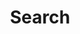 ---
title: Search
# url: "/archive"
layout: search
summary: search
# description: "Description for Search"
placeholder: Search for articles

hideTags: false  # 是否隐藏标签
tagsTitle: Tags # 标签标题

menu: main
weight: 30
---